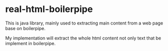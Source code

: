 real-html-boilerpipe
====================

This is java library, mainly used to extracting main content from a web page base on boilerpipe.

My implementation will extract the whole html content not only text that be implement in boilerpipe.
